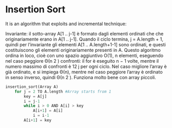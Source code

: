 # Insertion Sort
It is an algorithm that exploits and incremental technique: 

Invariante: il sotto-array A[1 .. j-1] è formato dagli elementi ordinati che che originariamente erano
in A[1 .. j-1]. Quando il ciclo termina, j = A.length + 1, quindi per l’invariante gli elementi A[1 ..
A.length+1-1] sono ordinati, e questi costituiscono gli elementi originariamente presenti in A.
Questo algoritmo ordina in loco, cioè con uno spazio aggiuntivo O(1), n elementi, eseguendo nel
caso peggiore Θ(n
2
) confronti: il for è eseguito n − 1 volte, mentre il numero massimo di confronti è
12
j per ogni ciclo. Nel caso migliore l’array è già ordinato, e si impiega Θ(n), mentre nel caso peggiore
l’array è ordinato in senso inverso, quindi Θ(n
2
).
Funziona molto bene con array piccoli.


```python
insertion_sort(Array A)
    for j = 2 TO A.length #Array starts from 1
        key = A[j]
        i = j-1
        while i > 0 AND A[i] > key
            A[i+1] = A[i]
            i = i-1
        A[i+1] = key
```


